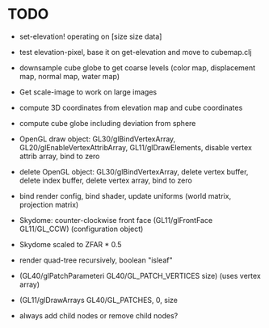 # TODO
* set-elevation! operating on [size size data]
* test elevation-pixel, base it on get-elevation and move to cubemap.clj
* downsample cube globe to get coarse levels (color map, displacement map, normal map, water map)
* Get scale-image to work on large images
* compute 3D coordinates from elevation map and cube coordinates
* compute cube globe including deviation from sphere


* OpenGL draw object: GL30/glBindVertexArray, GL20/glEnableVertexAttribArray, GL11/glDrawElements, disable vertex attrib array, bind to zero
* delete OpenGL object: GL30/glBindVertexArray, delete vertex buffer, delete index buffer, delete vertex array, bind to zero
* bind render config, bind shader, update uniforms (world matrix, projection matrix)
* Skydome: counter-clockwise front face (GL11/glFrontFace GL11/GL\_CCW) (configuration object)
* Skydome scaled to ZFAR * 0.5
* render quad-tree recursively, boolean "isleaf"
* (GL40/glPatchParameteri GL40/GL\_PATCH\_VERTICES size) (uses vertex array)
* (GL11/glDrawArrays GL40/GL\_PATCHES, 0, size
* always add child nodes or remove child nodes?
